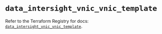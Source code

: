 # `data_intersight_vnic_vnic_template`

Refer to the Terraform Registry for docs: [`data_intersight_vnic_vnic_template`](https://registry.terraform.io/providers/ciscodevnet/intersight/1.0.71/docs/data-sources/vnic_vnic_template).
